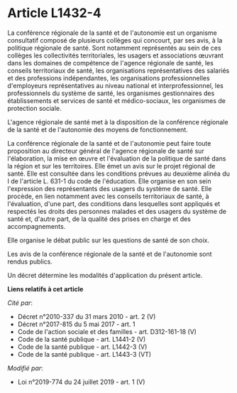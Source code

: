 # Article L1432-4

La conférence régionale de la santé et de l'autonomie est un organisme consultatif composé de plusieurs collèges qui
concourt, par ses avis, à la politique régionale de santé. Sont notamment représentés au sein de ces collèges les
collectivités territoriales, les usagers et associations œuvrant dans les domaines de compétence de l'agence régionale de
santé, les conseils territoriaux de santé, les organisations représentatives des salariés et des professions indépendantes,
les organisations professionnelles d'employeurs représentatives au niveau national et interprofessionnel, les professionnels
du système de santé, les organismes gestionnaires des établissements et services de santé et médico-sociaux, les organismes
de protection sociale.

L'agence régionale de santé met à la disposition de la conférence régionale de la santé et de l'autonomie des moyens de
fonctionnement.

La conférence régionale de la santé et de l'autonomie peut faire toute proposition au directeur général de l'agence régionale
de santé sur l'élaboration, la mise en œuvre et l'évaluation de la politique de santé dans la région et sur les territoires.
Elle émet un avis sur le projet régional de santé. Elle est consultée dans les conditions prévues au deuxième alinéa du I de
l'article L. 631-1 du code de l'éducation. Elle organise en son sein l'expression des représentants des usagers du système de
santé. Elle procède, en lien notamment avec les conseils territoriaux de santé, à l'évaluation, d'une part, des conditions
dans lesquelles sont appliqués et respectés les droits des personnes malades et des usagers du système de santé et, d'autre
part, de la qualité des prises en charge et des accompagnements.

Elle organise le débat public sur les questions de santé de son choix.

Les avis de la conférence régionale de la santé et de l'autonomie sont rendus publics.

Un décret détermine les modalités d'application du présent article.

**Liens relatifs à cet article**

_Cité par_:

  - Décret n°2010-337 du 31 mars 2010 - art. 2 (V)
  - Décret n°2017-815 du 5 mai 2017 - art. 1
  - Code de l'action sociale et des familles - art. D312-161-18 (V)
  - Code de la santé publique - art. L1441-2 (V)
  - Code de la santé publique - art. L1442-3 (V)
  - Code de la santé publique - art. L1443-3 (VT)

_Modifié par_:

  - Loi n°2019-774 du 24 juillet 2019 - art. 1 (V)
